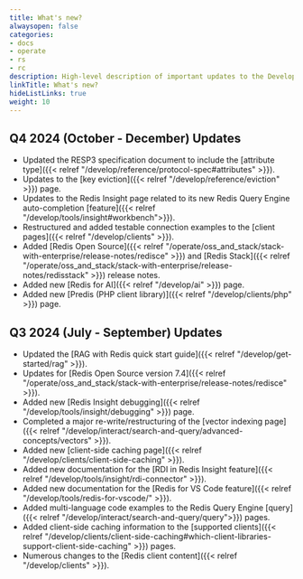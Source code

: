 ```yaml
---
title: What's new?
alwaysopen: false
categories:
- docs
- operate
- rs
- rc
description: High-level description of important updates to the Develop section
linkTitle: What's new?
hideListLinks: true
weight: 10
---
```

## Q4 2024 (October - December) Updates

* Updated the RESP3 specification document to include the [attribute type]({{< relref "/develop/reference/protocol-spec#attributes" >}}).
* Updates to the [key eviction]({{< relref "/develop/reference/eviction" >}}) page.
* Updates to the Redis Insight page related to its new Redis Query Engine auto-completion [feature]({{< relref "/develop/tools/insight#workbench">}}).
* Restructured and added testable connection examples to the [client pages]({{< relref "/develop/clients" >}}).
* Added [Redis Open Source]({{< relref "/operate/oss_and_stack/stack-with-enterprise/release-notes/redisce" >}}) and [Redis Stack]({{< relref "/operate/oss_and_stack/stack-with-enterprise/release-notes/redisstack" >}}) release notes.
* Added new [Redis for AI]({{< relref "/develop/ai" >}}) page.
* Added new [Predis (PHP client library)]({{< relref "/develop/clients/php" >}}) page.

## Q3 2024 (July - September) Updates

* Updated the [RAG with Redis quick start guide]({{< relref "/develop/get-started/rag" >}}).
* Updates for [Redis Open Source version 7.4]({{< relref "/operate/oss_and_stack/stack-with-enterprise/release-notes/redisce" >}}).
* Added new [Redis Insight debugging]({{< relref "/develop/tools/insight/debugging" >}}) page.
* Completed a major re-write/restructuring of the [vector indexing page]({{< relref "/develop/interact/search-and-query/advanced-concepts/vectors" >}}).
* Added new [client-side caching page]({{< relref "/develop/clients/client-side-caching" >}}).
* Added new documentation for the [RDI in Redis Insight feature]({{< relref "/develop/tools/insight/rdi-connector" >}}).
* Added new documentation for the [Redis for VS Code feature]({{< relref "/develop/tools/redis-for-vscode/" >}}).
* Added multi-language code examples to the Redis Query Engine [query]({{< relref "/develop/interact/search-and-query/query">}}) pages.
* Added client-side caching information to the [supported clients]({{< relref "/develop/clients/client-side-caching#which-client-libraries-support-client-side-caching" >}}) pages.
* Numerous changes to the [Redis client content]({{< relref "/develop/clients" >}}).
